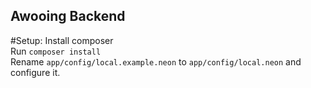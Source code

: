 ## Awooing Backend

#Setup:
Install composer<br>
Run `composer install`<br>
Rename `app/config/local.example.neon` to `app/config/local.neon` and configure it.
